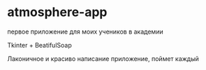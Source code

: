 # atmosphere-app
первое приложение для моих учеников в академии

Tkinter + BeatifulSoap

Лаконичное и красиво написание приложение, поймет каждый
